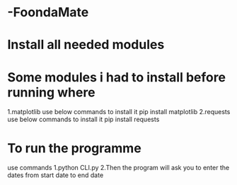 # -FoondaMate

# Install all needed modules 
# Some modules i had to install before running where
1.matplotlib
  use below commands to install it
  pip install matplotlib
2.requests
  use below commands to install it
  pip install requests
  
 # To run the programme 
  use commands 
  1.python CLI.py
  2.Then the program will ask you to enter the dates from start date to end date 
  


